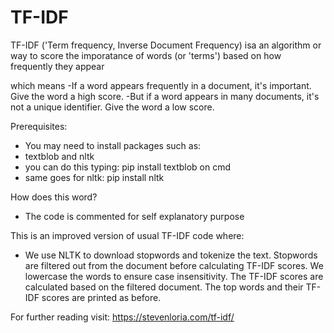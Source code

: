 # TF-IDF
 TF-IDF ('Term frequency, Inverse Document Frequency) isa an algorithm or way to score the imporatance of words (or 'terms') based on how frequently they appear

 which means
 -If a word appears frequently in a document, it's important. Give the word a high score.
 -But if a word appears in many documents, it's not a unique identifier. Give the word a low score.

Prerequisites:
- You may need to install packages such as:
- textblob and nltk
- you can do this typing: pip install textblob on cmd
- same goes for nltk: pip install nltk

How does this word? 
- The code is commented for self explanatory purpose 

This is an improved version of usual TF-IDF code where:
- We use NLTK to download stopwords and tokenize the text.
 Stopwords are filtered out from the document before calculating TF-IDF scores.
 We lowercase the words to ensure case insensitivity.
 The TF-IDF scores are calculated based on the filtered document.
 The top words and their TF-IDF scores are printed as before.

 For further reading 
 visit: https://stevenloria.com/tf-idf/
